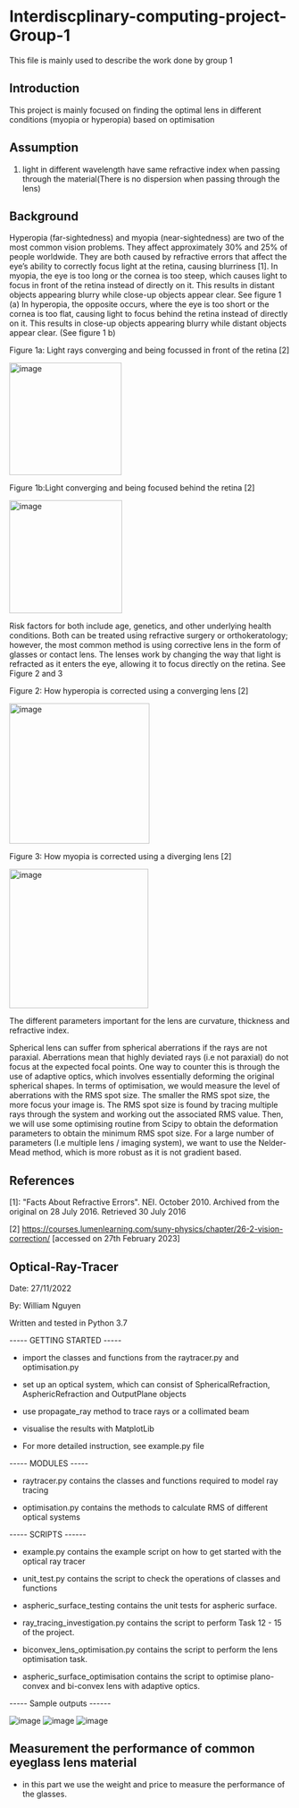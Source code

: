 # Interdiscplinary-computing-project-Group-1
This file is mainly used to describe the work done by group 1
## Introduction
This project is mainly focused on finding the optimal lens in different conditions (myopia or hyperopia) based on optimisation

## Assumption
1. light in different wavelength have same refractive index when passing through the material(There is no dispersion when passing through the lens)

## Background

Hyperopia (far-sightedness) and myopia (near-sightedness) are two of the most common vision problems. They affect approximately 30% and 25% of people worldwide. They are both caused by refractive errors that affect the eye’s ability to correctly focus light at the retina, causing blurriness [1]. 
In myopia, the eye is too long or the cornea is too steep, which causes light to focus in front of the retina instead of directly on it. This results in distant objects appearing blurry while close-up objects appear clear. See figure 1 (a)
In hyperopia, the opposite occurs, where the eye is too short or the cornea is too flat, causing light to focus behind the retina instead of directly on it. This results in close-up objects appearing blurry while distant objects appear clear. (See figure 1 b)

Figure 1a: Light rays converging and being focussed in front of the retina [2]

<img width="201" alt="image" src="https://user-images.githubusercontent.com/124576025/224732571-17949069-9340-4fe8-9e60-039f44c63863.png">

Figure 1b:Light converging and being focused behind the retina [2]

<img width="202" alt="image" src="https://user-images.githubusercontent.com/124576025/224732044-551e80df-1fa1-4161-bc7a-ce438433c88e.png">


Risk factors for both include age, genetics, and other underlying health conditions. Both can be treated using refractive surgery or orthokeratology; however, the most common method is using corrective lens in the form of glasses or contact lens. The lenses work by changing the way that light is refracted as it enters the eye, allowing it to focus directly on the retina. See Figure 2 and 3

Figure 2: How hyperopia is corrected using a converging lens [2]

 <img width="251" alt="image" src="https://user-images.githubusercontent.com/124576025/224732127-ebd3fc2a-5814-4ab2-95bb-eda8056f6b09.png">

Figure 3: How myopia is corrected using a diverging lens [2]

<img width="249" alt="image" src="https://user-images.githubusercontent.com/124576025/224732185-53668852-ffb2-4165-be48-e9af74688d53.png">

The different parameters important for the lens are curvature, thickness and refractive index. 

Spherical lens can suffer from spherical aberrations if the rays are not paraxial. Aberrations mean that highly deviated rays (i.e not paraxial) do not focus at the expected focal points. One way to counter this is through the use of adaptive optics, which involves essentially deforming the original spherical shapes. In terms of optimisation, we would measure the level of aberrations with the RMS spot size. The smaller the RMS spot size, the more focus your image is. The RMS spot size is found by tracing multiple rays through the system and working out the associated RMS value. Then, we will use some optimising routine from Scipy to obtain the deformation parameters to obtain the minimum RMS spot size. For a large number of parameters (I.e multiple lens / imaging system), we want to use the Nelder-Mead method, which is more robust as it is not gradient based. 

## References

[1]: "Facts About Refractive Errors". NEI. October 2010. Archived from the original on 28 July 2016. Retrieved 30 July 2016 

[2] https://courses.lumenlearning.com/suny-physics/chapter/26-2-vision-correction/ [accessed on 27th February 2023] 


## Optical-Ray-Tracer

Date: 27/11/2022

By: William Nguyen

Written and tested in Python 3.7

----- GETTING STARTED -----

- import the classes and functions from the raytracer.py and optimisation.py

- set up an optical system, which can consist of SphericalRefraction, AsphericRefraction and OutputPlane objects 

- use propagate_ray method to trace rays or a collimated beam

- visualise the results with MatplotLib 

- For more detailed instruction, see example.py file 


----- MODULES -----

- raytracer.py contains the classes and functions required to model ray tracing

- optimisation.py contains the methods to calculate RMS of different optical systems  


----- SCRIPTS ------

- example.py contains the example script on how to get started with the optical ray tracer

- unit_test.py contains the script to check the operations of classes and functions

- aspheric_surface_testing contains the unit tests for aspheric surface. 

- ray_tracing_investigation.py contains the script to perform Task 12 - 15 of the project.

- biconvex_lens_optimisation.py contains the script to perform the lens optimisation task. 

- aspheric_surface_optimisation contains the script to optimise plano-convex and bi-convex lens with adaptive optics. 

----- Sample outputs ------

![image](https://user-images.githubusercontent.com/108578700/219814286-fde14aa4-b052-422d-815a-0b13db0174c9.png)
![image](https://user-images.githubusercontent.com/108578700/219814376-fd9c6e48-d803-4039-8b86-1ca779cd57b5.png)
![image](https://user-images.githubusercontent.com/108578700/219814409-d29f64f4-7025-4257-bdd6-0b04eeb177af.png)


## Measurement the performance of common eyeglass lens material 
- in this part we use the weight and price to measure the performance of the glasses. 
